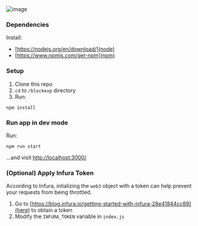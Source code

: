 ![image](https://user-images.githubusercontent.com/2999380/42854212-5dd0bc50-8a00-11e8-8241-1b5506535321.png)


### Dependencies
Install:
* [https://nodejs.org/en/download/](node)
* [https://www.npmjs.com/get-npm](npm)

### Setup
1) Clone this repo
2) `cd` to `/blockexp` directory
3) Run:
```
npm install
```

### Run app in dev mode
Run:
```
npm run start
```
...and visit [http://localhost:3000/](http://localhost:3000/)

### (Optional) Apply Infura Token
According to Infura, intializing the `web3` object with a token can help prevent your requests from being throttled.
1) Go to [https://blog.infura.io/getting-started-with-infura-28e41844cc89](here) to obtain a token
2) Modify the `INFURA_TOKEN` variable in `index.js`
